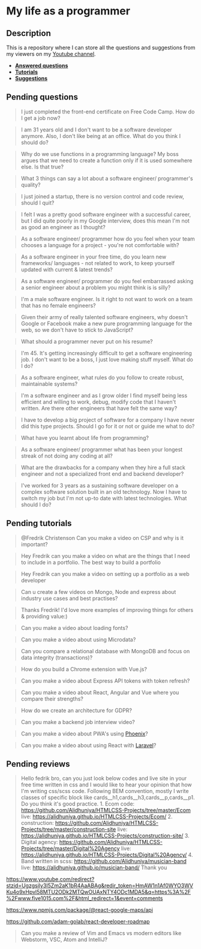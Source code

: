 # My life as a programmer

## Description

This is a repository where I can store all the 
questions and suggestions from my viewers on my [Youtube channel](https://www.youtube.com/user/Fidde12345).

* **[Answered questions](https://www.youtube.com/playlist?list=PLBAZWBMYeVYjXogYQDd1rwVI0c5YoioqU)**
* **[Tutorials](./tutorials.md)**
* **[Suggestions](./suggestions.md)**

## Pending questions

> I just completed the front-end certificate on Free Code Camp. How do I get a job now?

> I am 31 years old and I don't want to be a software developer anymore. Also, I don't like being at an office. What do you think I should do?

> Why do we use functions in a programming language? My boss argues that we need to create a function only if it is used somewhere else. Is that true?

> What 3 things can say a lot about a software engineer/ programmer's quality?

> I just joined a startup, there is no version control and code review, should I quit?

> I felt I was a pretty good software engineer with a successful career, but I did quite poorly in my Google interview, does this mean I'm not as good an engineer as I thought?

> As a software engineer/ programmer how do you feel when your team chooses a language for a project - you're not comfortable with?

> As a software engineer in your free time, do you learn new frameworks/ languages - not related to work, to keep yourself updated with current & latest trends?

> As a software engineer/ programmer do you feel embarrassed asking a senior engineer about a problem you might think is is silly?

> I'm a male software engineer. Is it right to not want to work on a team that has no female engineers?

> Given their army of really talented software engineers, why doesn't Google or Facebook make a new pure programming language for the web, so we don't have to stick to JavaScript?

> What should a programmer never put on his resume?

> I'm 45. It's getting increasingly difficult to get a software engineering job. I don't want to be a boss, I just love making stuff myself. What do I do?

> As a software engineer, what rules do you follow to create robust, maintainable systems?

> I'm a software engineer and as I grow older I find myself being less efficient and willing to work, debug, modify code that I haven't written. Are there other engineers that have felt the same way?

> I have to develop a big project of software for a company I have never did this type projects. Should I go for it or not or guide me what to do?

> What have you learnt about life from programming?

> As a software engineer/ programmer what has been your longest streak of not doing any coding at all?

> What are the drawbacks for a company when they hire a full stack engineer and not a specialized front end and backend developer?

> I've worked for 3 years as a sustaining software developer on a complex software solution built in an old technology. Now I have to switch my job but I'm not up-to date with latest technologies. What should I do?

## Pending tutorials

> @Fredrik Christenson Can you make a video on CSP and why is it important?

> Hey Fredrik can you make a video on what are the things that I need to include in a portfolio. The best way to build a portfolio

> Hey Fredrik can you make a video on setting up a portfolio as a web developer

> Can u create a few videos on Mongo, Node and express about industry use cases and best practises?

> Thanks Fredrik! I'd love more examples of improving things for others & providing value:)

> Can you make a video about loading fonts?

> Can you make a video about using Microdata?

> Can you compare a relational database with MongoDB and focus on data integrity (transactions)?

> How do you build a Chrome extension with Vue.js?

> Can you make a video about Express API tokens with token refresh?

> Can you make a video about React, Angular and Vue where you compare their strengths?

> How do we create an architecture for GDPR?

> Can you make a backend job interview video?

> Can you make a video about PWA's using [Phoenix](http://phoenixframework.org)?

> Can you make a video about using React with [Laravel](https://laravel.com/)?

## Pending reviews

> Hello fedrik bro, can you just look below codes and live site in your free time written in css  and I would like to hear your opinion that how I'm writing css/scss code. Following BEM convention, mostly I write classes of specific block like cards__h1,cards__h3,cards__p,cards__p1. Do you think it's good practice. 1. Ecom code: https://github.com/Alidhuniya/HTMLCSS-Projects/tree/master/Ecom live: https://alidhuniya.github.io/HTMLCSS-Projects/Ecom/ 2. construction: https://github.com/Alidhuniya/HTMLCSS-Projects/tree/master/construction-site live:  https://alidhuniya.github.io/HTMLCSS-Projects/construction-site/ 3. Digital agency: https://github.com/Alidhuniya/HTMLCSS-Projects/tree/master/Digital%20Agency live:  https://alidhuniya.github.io/HTMLCSS-Projects/Digital%20Agency/ 4. Band written in scss:  https://github.com/Alidhuniya/musician-band live:  https://alidhuniya.github.io/musician-band/ Thank you

https://www.youtube.com/redirect?stzid=Ugzgsily3I5Zm2aK1bR4AaABAg&redir_token=HmAW1n1Af0WYO3WVKu4o9xHpvl58MTU2ODk2MTQwOUAxNTY4ODc1MDA5&q=https%3A%2F%2Fwww.five1015.com%2F&html_redirect=1&event=comments

https://www.npmjs.com/package/@react-google-maps/api

https://github.com/adam-golab/react-developer-roadmap

> Can you make a review of Vim and Emacs vs modern editors like Webstorm, VSC, Atom and IntelliJ?
